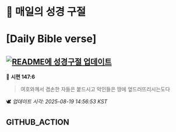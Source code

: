 # 🙏 매일의 성경 구절
# [Daily Bible verse]
## [![README에 성경구절 업데이트](https://github.com/DONGSUKA/first_test/actions/workflows/update-readme-bible.yml/badge.svg)](https://github.com/DONGSUKA/first_test/actions/workflows/update-readme-bible.yml)
<!-- START_BIBLE_VERSE -->
📖 **시편 147:6**
> 여호와께서 겸손한 자들은 붙드시고 악인들은 땅에 엎드러뜨리시는도다

🕊️ _업데이트 시각: 2025-08-19 14:56:53 KST_
  <!-- END_BIBLE_VERSE -->
## GITHUB_ACTION
